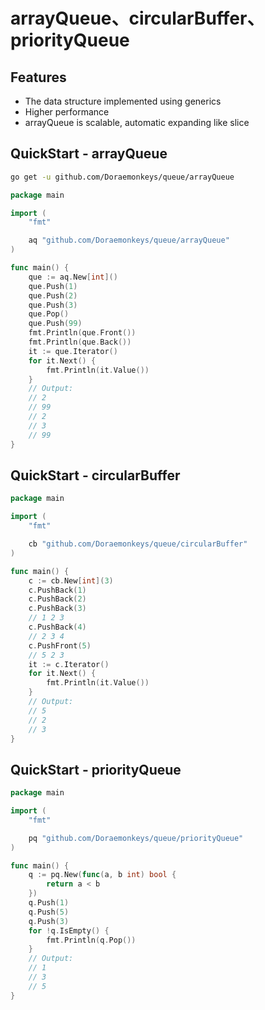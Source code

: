 

# arrayQueue、circularBuffer、priorityQueue

## Features

- The data structure implemented using generics
- Higher performance
- arrayQueue is scalable, automatic expanding like slice

## QuickStart - arrayQueue

```bash
go get -u github.com/Doraemonkeys/queue/arrayQueue
```



```go
package main

import (
	"fmt"

	aq "github.com/Doraemonkeys/queue/arrayQueue"
)

func main() {
	que := aq.New[int]()
	que.Push(1)
	que.Push(2)
	que.Push(3)
	que.Pop()
	que.Push(99)
	fmt.Println(que.Front())
	fmt.Println(que.Back())
	it := que.Iterator()
	for it.Next() {
		fmt.Println(it.Value())
	}
	// Output:
	// 2
	// 99
	// 2
	// 3
	// 99
}
```



## QuickStart - circularBuffer

```go
package main

import (
	"fmt"

	cb "github.com/Doraemonkeys/queue/circularBuffer"
)

func main() {
	c := cb.New[int](3)
	c.PushBack(1)
	c.PushBack(2)
	c.PushBack(3)
	// 1 2 3
	c.PushBack(4)
	// 2 3 4
	c.PushFront(5)
	// 5 2 3
	it := c.Iterator()
	for it.Next() {
		fmt.Println(it.Value())
	}
	// Output:
	// 5
	// 2
	// 3
}
```



## QuickStart - priorityQueue

```go
package main

import (
	"fmt"

	pq "github.com/Doraemonkeys/queue/priorityQueue"
)

func main() {
	q := pq.New(func(a, b int) bool {
		return a < b
	})
	q.Push(1)
	q.Push(5)
	q.Push(3)
	for !q.IsEmpty() {
		fmt.Println(q.Pop())
	}
	// Output:
	// 1
	// 3
	// 5
}
```











